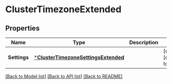 # ClusterTimezoneExtended

## Properties
Name | Type | Description | Notes
------------ | ------------- | ------------- | -------------
**Settings** | [***ClusterTimezoneSettingsExtended**](ClusterTimezoneSettingsExtended.md) |  | [optional] [default to null]

[[Back to Model list]](../README.md#documentation-for-models) [[Back to API list]](../README.md#documentation-for-api-endpoints) [[Back to README]](../README.md)


